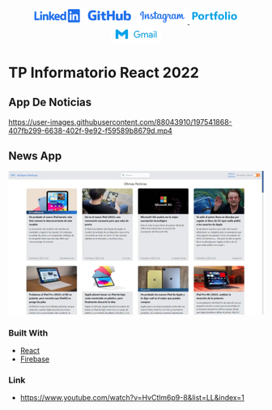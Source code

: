 <p align="center">
  <a href="https://www.linkedin.com/in/giulianoconti/"><img width="100" src="https://raw.githubusercontent.com/giulianoconti/api/main/svgs/linkedin.svg" alt="LinkedIn"></a>
  <a href="https://github.com/giulianoconti"><img width="100" src="https://raw.githubusercontent.com/giulianoconti/api/main/svgs/github.svg" alt="GitHub"></a>
  <a href="https://www.instagram.com/giulianocontii/"><img width="100" src="https://raw.githubusercontent.com/giulianoconti/api/main/svgs/instagram.svg" alt="Instagram">
  <a href="https://giulianoconti.site/"><img width="100" src="https://raw.githubusercontent.com/giulianoconti/api/main/svgs/portfolio.png" alt="Portfolio">
</a>
  <a href="mailto:giuliconti1@gmail.com"><img width="100" src="https://raw.githubusercontent.com/giulianoconti/api/main/svgs/gmail.png" alt="Mail"></a>
</p>

# TP Informatorio React 2022

## App De Noticias

https://user-images.githubusercontent.com/88043910/197541868-407fb299-6638-402f-9e92-f59589b8679d.mp4

## News App

![NewsApp](https://raw.githubusercontent.com/giulianoconti/api/main/imagesProjects/images_1920x1080/informatorio.webp?raw=true)

### Built With

* [React](https://reactjs.org/)
* [Firebase](https://firebase.google.com/)

### Link

* https://www.youtube.com/watch?v=HvCtlm6p9-8&list=LL&index=1
